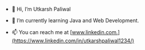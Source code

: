 - 👋 Hi, I’m Utkarsh Paliwal
<!-- - 👀 I’m interested in  -->
- 🌱 I’m currently learning Java and Web Development.
<!-- - 💞️ I’m looking to collaborate on ... -->
- 📫 You can reach me at [www.linkedin.com.](https://www.linkedin.com/in/utkarshpaliwal1234/)

<!---
upaliwal1234/upaliwal1234 is a ✨ special ✨ repository because its `README.md` (this file) appears on your GitHub profile.
You can click the Preview link to take a look at your changes.
--->
